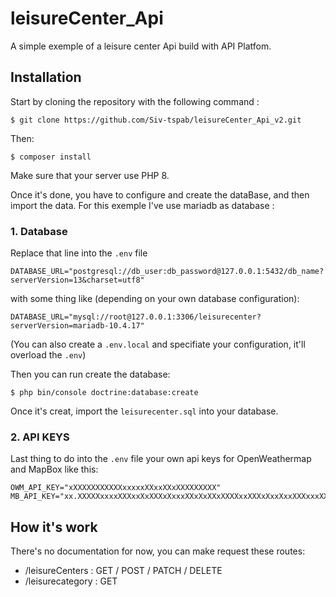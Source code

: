 # leisureCenter_Api
A simple exemple of a leisure center Api build with API Platfom.

## Installation

Start by cloning the repository with the following command :

```
$ git clone https://github.com/Siv-tspab/leisureCenter_Api_v2.git
```
Then:
```
$ composer install
```

Make sure that your server use PHP 8.

Once it's done, you have to configure and create the dataBase, and then import the data. For this exemple I've use mariadb as database :


### 1. Database

Replace that line into the `.env` file
```
DATABASE_URL="postgresql://db_user:db_password@127.0.0.1:5432/db_name?serverVersion=13&charset=utf8"
```
with some thing like (depending on your own database configuration):
```
DATABASE_URL="mysql://root@127.0.0.1:3306/leisurecenter?serverVersion=mariadb-10.4.17"
```
(You can also create a `.env.local` and specifiate your configuration, it'll overload the `.env`)

Then you can run create the database:
```
$ php bin/console doctrine:database:create
```
Once it's creat, import the `leisurecenter.sql` into your database.


### 2. API KEYS
Last thing to do into the `.env` file your own api keys for OpenWeathermap and MapBox like this:
```
OWM_API_KEY="xXXXXXXXXXXXxxxxxXXxxXXxXXXXXXXXX"
MB_API_KEY="xx.XXXXXxxxxXXXxxXxXXXxXxxxXXxXxXXxXXXXxxXXXxXxxXxxXXXxxxXXXxXX.XxXxxxXxxxxXXXXxxXX"
```

## How it's work

There's no documentation for now,
you can make request these routes:

- /leisureCenters : GET / POST / PATCH / DELETE
- /leisurecategory : GET 